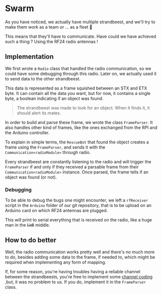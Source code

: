 # Swarm

As you have noticed, we actually have multiple strandbeest, and we'll try to 
make them work as a team or ... as a fleet 🚀

This means that they'll have to communicate. Have could we have achieved such 
a thing ? Using the RF24 radio antennas !

## Implementation

We first wrote a `Radio` class that handled the radio communication, so we
could have some debugging through this radio. Later on, we actually used it to
send data to the other strandbeest.

This data is represented as a frame squished between an STX and ETX byte. It
can contain all the data you want, but for now, it contains a single byte, a
boolean indicating if an object was found.

> The strandbeest was made to look for an object. When it finds it, it should
> alert its mates.

In order to build and parse these frame, we wrote the class `FrameParser`. It
also handles other kind of frames, like the ones exchanged from the RPI and 
the Arduino controller.

To explain in simple terms, the `RescueBot` that found the object creates 
a frame using the `FrameParser`, and sends it with the
`Communication<radioModule>` through radio.

Every strandbeest are constantly listening to the radio and will trigger the
`FrameParser` if and only if they received a parsable frame from their
`Communication<radioModule>` instance. Once parsed, the frame tells if an
object was found (or not).

### Debugging

To be able to debug the bugs one might encounter, we left a `rfReceiver` 
script in the `Arduino` folder of our git repository, that is to be upload on
an Arduino card on which RF24 antennas are plugged.

This will print to serial everything that is received on the radio, like a
huge man in the ~~Lidl~~ middle.

## How to do better

Well, the radio communication works pretty well and there's no much more to
do, besides adding some data to the frame, if needed to, which might be
required when implementing any form of mapping.

If, for some reason, you're having troubles having a reliable channel between
the strandbeests, you're free to implement some
[channel coding](https://en.wikipedia.org/wiki/Noisy-channel_coding_theorem) 
,but, it was no problem to us. If you do, implement it in the `FrameParser`
class.